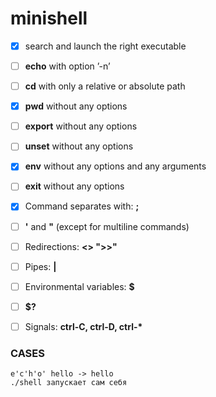 # minishell

- [X] search and launch the right executable
- [ ] **echo** with option ’-n’
- [ ] **cd** with only a relative or absolute path
- [X] **pwd** without any options
- [ ] **export** without any options
- [ ] **unset** without any options
- [X] **env** without any options and any arguments
- [ ] **exit** without any options
- [X] Command separates with: **;**
- [ ] **'** and **"** (except for multiline commands)
- [ ] Redirections: **<> ">>"**
- [ ] Pipes: **|**
- [ ] Environmental variables: **$**
- [ ] **$?**
- [ ] Signals: **ctrl-C, ctrl-D, ctrl-\***


### CASES

```
e'c'h'o' hello -> hello
./shell запускает сам себя
```
